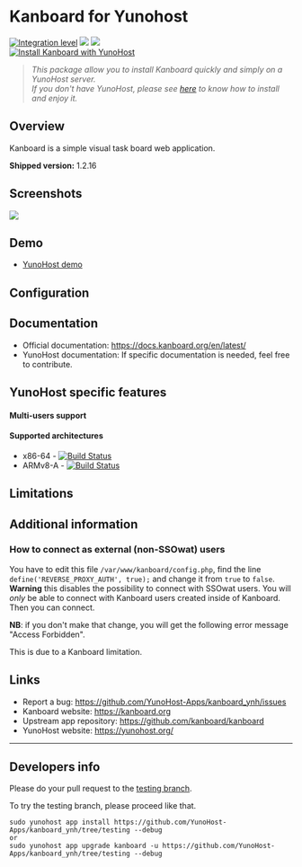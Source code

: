 # Kanboard for Yunohost

[![Integration level](https://dash.yunohost.org/integration/kanboard.svg)](https://dash.yunohost.org/appci/app/kanboard) ![](https://ci-apps.yunohost.org/ci/badges/kanboard.status.svg) ![](https://ci-apps.yunohost.org/ci/badges/kanboard.maintain.svg)  
[![Install Kanboard with YunoHost](https://install-app.yunohost.org/install-with-yunohost.png)](https://install-app.yunohost.org/?app=kanboard)

> *This package allow you to install Kanboard quickly and simply on a YunoHost server.  
If you don't have YunoHost, please see [here](https://yunohost.org/#/install) to know how to install and enjoy it.*

## Overview
Kanboard is a simple visual task board web application.

**Shipped version:** 1.2.16

## Screenshots

![](https://kanboard.org/assets/img/board.png)

## Demo

* [YunoHost demo](https://demo.yunohost.org/dokuwiki/)

## Configuration

## Documentation

 * Official documentation: https://docs.kanboard.org/en/latest/
 * YunoHost documentation: If specific documentation is needed, feel free to contribute.

## YunoHost specific features

#### Multi-users support

#### Supported architectures

* x86-64 - [![Build Status](https://ci-apps.yunohost.org/ci/logs/kanboard%20%28Apps%29.svg)](https://ci-apps.yunohost.org/ci/apps/kanboard/)
* ARMv8-A - [![Build Status](https://ci-apps-arm.yunohost.org/ci/logs/kanboard%20%28Apps%29.svg)](https://ci-apps-arm.yunohost.org/ci/apps/kanboard/)

## Limitations

## Additional information

### How to connect as external (non-SSOwat) users

You have to edit this file `/var/www/kanboard/config.php`, find the line `define('REVERSE_PROXY_AUTH', true);` and change it from `true` to `false`.
**Warning** this disables the possibility to connect with SSOwat users. You will *only* be able to connect with Kanboard users created inside of Kanboard.
Then you can connect.

**NB**: if you don't make that change, you will get the following error message "Access Forbidden".

This is due to a Kanboard limitation.

## Links

 * Report a bug: https://github.com/YunoHost-Apps/kanboard_ynh/issues
 * Kanboard website: https://kanboard.org
 * Upstream app repository: https://github.com/kanboard/kanboard
 * YunoHost website: https://yunohost.org/

---

## Developers info

Please do your pull request to the [testing branch](https://github.com/YunoHost-Apps/kanboard_ynh/tree/testing).

To try the testing branch, please proceed like that.
```
sudo yunohost app install https://github.com/YunoHost-Apps/kanboard_ynh/tree/testing --debug
or
sudo yunohost app upgrade kanboard -u https://github.com/YunoHost-Apps/kanboard_ynh/tree/testing --debug
```
